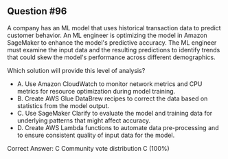 ## Question #96

A company has an ML model that uses historical transaction data to predict customer behavior. An ML engineer is optimizing the model in Amazon SageMaker to enhance the model's predictive accuracy. The ML engineer must examine the input data and the resulting predictions to identify trends that could skew the model's performance across different demographics.

Which solution will provide this level of analysis?

- A. Use Amazon CloudWatch to monitor network metrics and CPU metrics for resource optimization during model training.
- B. Create AWS Glue DataBrew recipes to correct the data based on statistics from the model output.
- C. Use SageMaker Clarify to evaluate the model and training data for underlying patterns that might affect accuracy.
- D. Create AWS Lambda functions to automate data pre-processing and to ensure consistent quality of input data for the model. 

Correct Answer: 
C Community vote distribution C (100%)